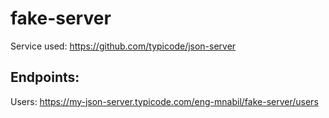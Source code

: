 # fake-server

Service used: https://github.com/typicode/json-server

## Endpoints:  
Users: https://my-json-server.typicode.com/eng-mnabil/fake-server/users
